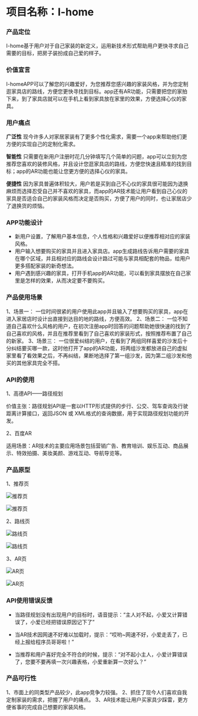 # 项目名称：I-home

### 产品定位
I-home基于用户对于自己家装的新定义，运用新技术形式帮助用户更快寻求自己需要的目标，把房子装扮成自己爱的样子。

### 价值宣言
I-homeAPP可以了解您的兴趣爱好，为您推荐您感兴趣的家装风格，并为您定制逛家具店的路线，方便您更快寻找到目标。app还有AR功能，只需要把您的家拍下来，到了家具店就可以在手机上看到家具放在家里的效果，方便选择心仪的家具。

### 用户痛点
**广泛性**
现今许多人对家居家装有了更多个性化需求，需要一个app来帮助他们更方便的实现自己的定制化需求。

**智能性**
只需要在新用户注册时花几分钟填写几个简单的问题，app可以立刻为您推荐您喜欢的装修风格，并且设计您逛家具店的路线，方便您快速且精准的找到目标；app的AR功能也能让您更方便的选择心仪的家具。

**便捷性**
因为家具普遍体积较大，用户若是买到自己不心仪的家具很可能因为退换麻烦而选择忍受自己并不喜欢的家具，而app的AR技术能让用户看到自己心仪的家具是否适合自己的家装风格而决定是否购买，方便了用户的同时，也让家居店少了退换货的烦恼。

### APP功能设计
- 新用户设置，了解用户基本信息，个人性格和兴趣爱好以便推荐相对应的家装风格。
- 用户输入想要购买的家具并且进入家具店。app生成路线告诉用户需要的家具在哪个区域，并且相对应的路线会设计路过可能与家具相配套的物品，给用户更多搭配家装的新奇想法。
- 用户遇到感兴趣的家具，打开手机app的AR功能，可以看到家具摆放在自己家里是怎样的效果，从而决定要不要购买。

### 产品使用场景

1、场景一：
一位时间很紧的用户使用此app并且输入了想要购买的家具，app在进入家居店时设计出直接到达目的地的路线，方便高效。
2、场景二：
一位不知道自己喜欢什么风格的用户，在初次注册app时回答的问题帮助她很快速的找到了自己喜欢的风格，并且在推荐里看到了自己喜欢的家装形式，按照推荐布置了自己的新家。
3、场景三：
一位很爱纠结的用户，在看到了两组同样喜爱的沙发后十分纠结要买哪一款，这时他打开了app的AR功能，将两组沙发都放进自己的虚拟家里看了看效果之后，不再纠结，果断地选择了第一组沙发，因为第二组沙发和他买的其他家具完全不搭。

### API的使用

1、高德API——路径规划

价值主张：路径规划API是一套以HTTP形式提供的步行、公交、驾车查询及行驶距离计算接口，返回JSON 或 XML格式的查询数据，用于实现路径规划功能的开发。

2、百度AR

适用场景：AR技术的主要应用场景包括营销广告、教育培训、娱乐互动、商品展示、特效拍摄、美妆美颜、游戏互动、导航导览等。

### 产品原型
1、推荐页

![推荐页](https://github.com/Sparky-bt/I-home/blob/master/%E5%9B%BE%E7%89%875.png)

![推荐页](https://github.com/Sparky-bt/I-home/blob/master/图片6.png)

2、路线页

![路线页](https://github.com/Sparky-bt/I-home/blob/master/%E5%9B%BE%E7%89%873.png)

![路线页](https://github.com/Sparky-bt/I-home/blob/master/%E5%9B%BE%E7%89%874.png)

3、AR页

![AR页](https://github.com/Sparky-bt/I-home/blob/master/%E5%9B%BE%E7%89%871.png)

![AR页](https://github.com/Sparky-bt/I-home/blob/master/%E5%9B%BE%E7%89%872.png)

### API使用错误反馈
- 当路径规划没有出现用户的目标时，语音提示：“主人对不起，小爱又计算错误了，小爱已经把错误原因记下了”

- 当AR技术因网速不好难以加载时，提示：“哎哟~网速不好，小爱走丢了，已经上报给程序员哥哥啦！”

- 当推荐和用户喜好完全不符合的时候，提示：“对不起小主人，小爱计算错误了，您要不要再填一次兴趣表格，小爱重新算一次好么？”
### 产品可行性
1、市面上的同类型产品较少，此app竞争力较强。
2、抓住了现今人们喜欢自我定制家装的需求，把握了用户的痛点。
3、AR技术能让用户买家具少踩雷，更方便省事的完成自己想要的家装风格。

